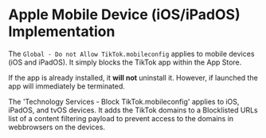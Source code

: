 # Apple Mobile Device (iOS/iPadOS) Implementation

The `Global - Do not Allow TikTok.mobileconfig` applies to mobile devices (iOS and iPadOS). It simply blocks the TikTok app within the App Store.

If the app is already installed, it **will not** uninstall it. However, if launched the app will immediately be terminated.

The 'Technology Services - Block TikTok.mobileconfig' applies to iOS, iPadOS, and tvOS devices. It adds the TikTok domains to a Blocklisted URLs list of a content filtering payload to prevent access to the domains in webbrowsers on the devices.
